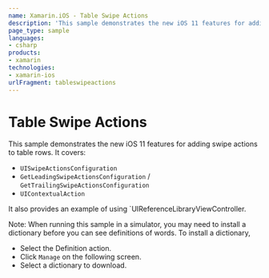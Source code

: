```yaml
---
name: Xamarin.iOS - Table Swipe Actions
description: 'This sample demonstrates the new iOS 11 features for adding swipe actions to table rows. It covers: - UISwipeActionsConfiguration -...'
page_type: sample
languages:
- csharp
products:
- xamarin
technologies:
- xamarin-ios
urlFragment: tableswipeactions
---
```

# Table Swipe Actions

This sample demonstrates the new iOS 11 features for adding swipe actions to table rows. It covers:

- `UISwipeActionsConfiguration`
- `GetLeadingSwipeActionsConfiguration` / `GetTrailingSwipeActionsConfiguration`
- `UIContextualAction`

It also provides an example of using `UIReferenceLibraryViewController.

Note: When running this sample in a simulator, you may need to install a dictionary before you can see definitions of words. To install a dictionary, 
- Select the Definition action.
- Click `Manage` on the following screen.
- Select a dictionary to download.